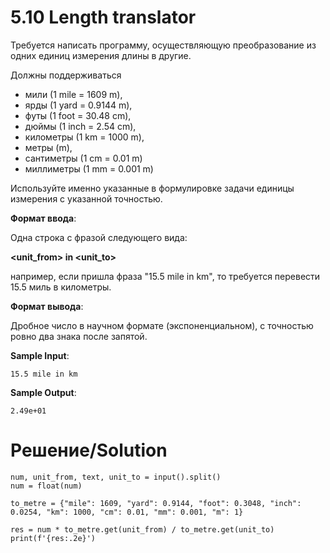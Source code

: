 # 5.10 Length translator
Требуется написать программу, осуществляющую преобразование из одних единиц измерения длины в другие. 

Должны поддерживаться

- мили (1 mile = 1609 m), 
- ярды (1 yard = 0.9144 m), 
- футы (1 foot = 30.48 cm), 
- дюймы (1 inch = 2.54 cm), 
- километры (1 km = 1000 m), 
- метры (m), 
- сантиметры (1 cm = 0.01 m)
- миллиметры (1 mm = 0.001 m)

Используйте именно указанные в формулировке задачи единицы измерения с указанной точностью.

**Формат ввода**:

Одна строка с фразой следующего вида:

**<number> <unit_from> in <unit_to>**

например, если пришла фраза "15.5 mile in km", то требуется перевести 15.5 миль в километры.

**Формат вывода**:

Дробное число в научном формате (экспоненциальном), с точностью ровно два знака после запятой.

**Sample Input**:

`15.5 mile in km`

**Sample Output**:

`2.49e+01`

# Решение/Solution

```
num, unit_from, text, unit_to = input().split()
num = float(num)

to_metre = {"mile": 1609, "yard": 0.9144, "foot": 0.3048, "inch": 0.0254, "km": 1000, "cm": 0.01, "mm": 0.001, "m": 1}

res = num * to_metre.get(unit_from) / to_metre.get(unit_to)
print(f'{res:.2e}')
```